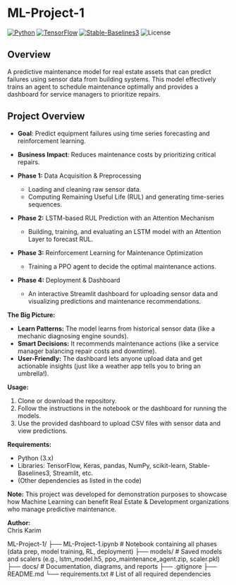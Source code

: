 # ML-Project-1

[![Python](https://img.shields.io/badge/Python-3.8%2B-blue)](https://www.python.org/)
[![TensorFlow](https://img.shields.io/badge/TensorFlow-2.0%2B-orange)](https://www.tensorflow.org/)
[![Stable-Baselines3](https://img.shields.io/badge/StableBaselines3-Latest-green)](https://stable-baselines3.readthedocs.io/)
![License](https://img.shields.io/badge/license-CC%20BY--NC--ND%204.0%20International-blue.svg)

## Overview
A predictive maintenance model for real estate assets that can predict failures using sensor data from building systems. This model effectively trains an agent to schedule maintenance optimally and provides a dashboard for service managers to prioritize repairs.


## Project Overview
- **Goal**: Predict equipment failures using time series forecasting and reinforcement learning.
- **Business Impact**: Reduces maintenance costs by prioritizing critical repairs.

- **Phase 1:** Data Acquisition & Preprocessing  
  - Loading and cleaning raw sensor data.
  - Computing Remaining Useful Life (RUL) and generating time-series sequences.
- **Phase 2:** LSTM-based RUL Prediction with an Attention Mechanism  
  - Building, training, and evaluating an LSTM model with an Attention Layer to forecast RUL.
- **Phase 3:** Reinforcement Learning for Maintenance Optimization  
  - Training a PPO agent to decide the optimal maintenance actions.
- **Phase 4:** Deployment & Dashboard  
  - An interactive Streamlit dashboard for uploading sensor data and visualizing predictions and maintenance recommendations.

**The Big Picture:**
- **Learn Patterns:** The model learns from historical sensor data (like a mechanic diagnosing engine sounds).
- **Smart Decisions:** It recommends maintenance actions (like a service manager balancing repair costs and downtime).
- **User-Friendly:** The dashboard lets anyone upload data and get actionable insights (just like a weather app tells you to bring an umbrella!).

**Usage:**
1. Clone or download the repository.
2. Follow the instructions in the notebook or the dashboard for running the models.
3. Use the provided dashboard to upload CSV files with sensor data and view predictions.

**Requirements:**
- Python (3.x)
- Libraries: TensorFlow, Keras, pandas, NumPy, scikit-learn, Stable-Baselines3, Streamlit, etc.
- (Other dependencies as listed in the code)

**Note:** This project was developed for demonstration purposes to showcase how Machine Learning can benefit Real Estate & Development organizations who manage predictive maintenance.

**Author:**  
Chris Karim



ML-Project-1/
├── ML-Project-1.ipynb      # Notebook containing all phases (data prep, model training, RL, deployment)
├── models/                 # Saved models and scalers (e.g., lstm_model.h5, ppo_maintenance_agent.zip, scaler.pkl)
├── docs/                   # Documentation, diagrams, and reports
├── .gitignore
├── README.md
└── requirements.txt        # List of all required dependencies
